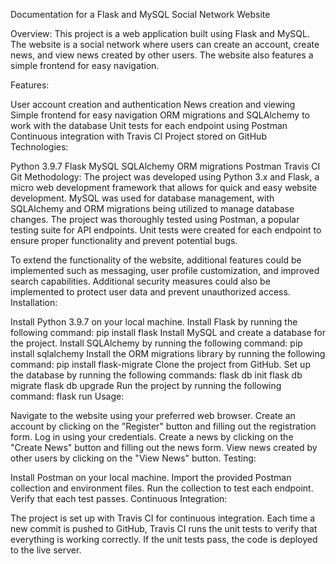 Documentation for a Flask and MySQL Social Network Website

Overview:
This project is a web application built using Flask and MySQL. The website is a social network where users can create an account, create news, and view news created by other users. The website also features a simple frontend for easy navigation.

Features:

User account creation and authentication
News creation and viewing
Simple frontend for easy navigation
ORM migrations and SQLAlchemy to work with the database
Unit tests for each endpoint using Postman
Continuous integration with Travis CI
Project stored on GitHub
Technologies:

Python 3.9.7
Flask
MySQL
SQLAlchemy
ORM migrations
Postman
Travis CI
Git
Methodology:
The project was developed using Python 3.x and Flask, a micro web development framework that allows for quick and easy website development. MySQL was used for database management, with SQLAlchemy and ORM migrations being utilized to manage database changes. The project was thoroughly tested using Postman, a popular testing suite for API endpoints. Unit tests were created for each endpoint to ensure proper functionality and prevent potential bugs.

To extend the functionality of the website, additional features could be implemented such as messaging, user profile customization, and improved search capabilities. Additional security measures could also be implemented to protect user data and prevent unauthorized access.
Installation:

Install Python 3.9.7 on your local machine.
Install Flask by running the following command: pip install flask
Install MySQL and create a database for the project.
Install SQLAlchemy by running the following command: pip install sqlalchemy
Install the ORM migrations library by running the following command: pip install flask-migrate
Clone the project from GitHub.
Set up the database by running the following commands:
flask db init
flask db migrate
flask db upgrade
Run the project by running the following command: flask run
Usage:

Navigate to the website using your preferred web browser.
Create an account by clicking on the "Register" button and filling out the registration form.
Log in using your credentials.
Create a news by clicking on the "Create News" button and filling out the news form.
View news created by other users by clicking on the "View News" button.
Testing:

Install Postman on your local machine.
Import the provided Postman collection and environment files.
Run the collection to test each endpoint.
Verify that each test passes.
Continuous Integration:

The project is set up with Travis CI for continuous integration.
Each time a new commit is pushed to GitHub, Travis CI runs the unit tests to verify that everything is working correctly.
If the unit tests pass, the code is deployed to the live server.

